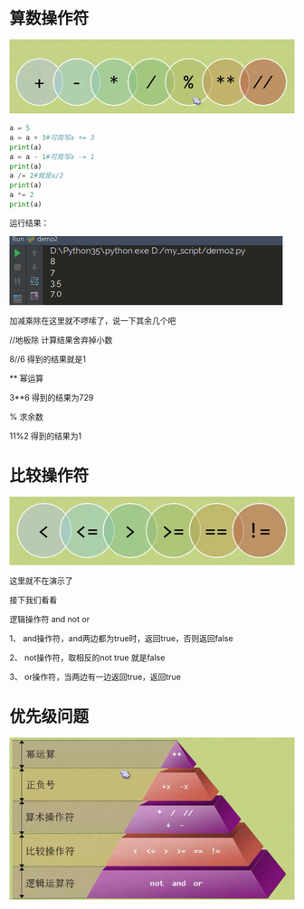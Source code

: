 # 算数操作符

![](/assets/1.png)
```py
a = 5
a = a + 3#可简写a += 3
print(a)
a = a - 1#可简写a -= 1
print(a)
a /= 2#就是a/2
print(a)
a *= 2
print(a)
```

运行结果：

![](/assets/2.png)

加减乘除在这里就不啰嗦了，说一下其余几个吧

//地板除 计算结果舍弃掉小数

8//6 得到的结果就是1

\*\* 幂运算

3\*\*6 得到的结果为729

% 求余数

11%2 得到的结果为1

# 比较操作符

![](/assets/bijiaocaozuof.png)

这里就不在演示了

接下我们看看

逻辑操作符 and not or

1、 and操作符，and两边都为true时，返回true，否则返回false

2、 not操作符，取相反的not true 就是false

3、 or操作符，当两边有一边返回true，返回true

# 优先级问题

![](/assets/whoisbetter.png)

